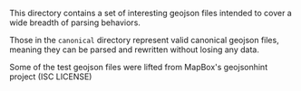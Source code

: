 This directory contains a set of interesting geojson files intended to
cover a wide breadth of parsing behaviors.

Those in the `canonical` directory represent valid canonical geojson
files, meaning they can be parsed and rewritten without losing any data.

Some of the test geojson files were lifted from MapBox's geojsonhint project (ISC LICENSE)

